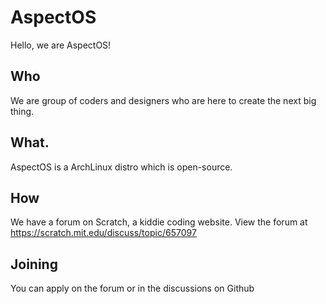 # AspectOS
Hello, we are AspectOS!

## Who
We are group of coders and designers who are here to create the next big thing.

## What.
 AspectOS is a ArchLinux distro which is open-source.
 
## How
We have a forum on Scratch, a kiddie coding website. View the forum at https://scratch.mit.edu/discuss/topic/657097

## Joining
You can apply on the forum or in the discussions on Github
